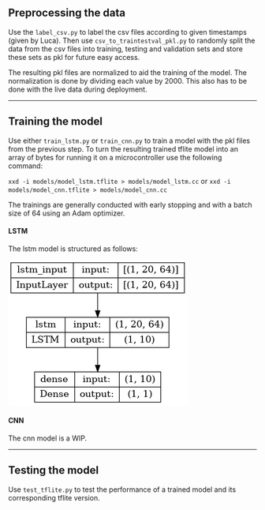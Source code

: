 ## Preprocessing the data
Use the `label_csv.py` to label the csv files according to given timestamps (given by Luca). Then use `csv_to_traintestval_pkl.py` to randomly split the data from the csv files into training, testing and validation sets and store these sets as pkl for future easy access.

The resulting pkl files are normalized to aid the training of the model. The normalization is done by dividing each value by 2000. This also has to be done with the live data during deployment.

---

## Training the model
Use either `train_lstm.py` or `train_cnn.py` to train a model with the pkl files from the previous step. To turn the resulting trained tflite model into an array of bytes for running it on a microcontroller use the following command:

`xxd -i models/model_lstm.tflite > models/model_lstm.cc` or `xxd -i models/model_cnn.tflite > models/model_cnn.cc`

The trainings are generally conducted with early stopping and with a batch size of 64 using an Adam optimizer.

#### LSTM
The lstm model is structured as follows:

![lstm model](model_lstm.png)

#### CNN
The cnn model is a WIP.

---

## Testing the model
Use `test_tflite.py` to test the performance of a trained model and its corresponding tflite version.
